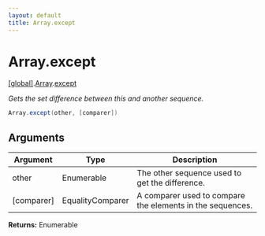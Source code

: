 ```yaml
---
layout: default
title: Array.except
---
```


# Array.except

[\[global\]]({{site.baseurl}}/docs/).[Array]({{site.baseurl}}/docs/Array/).[except]({{site.baseurl}}/docs/Array/except/)

_Gets the set difference between this and another sequence._

```cs
Array.except(other, [comparer])
```

## Arguments

<table>
  <col width="15%">
  <col width="15%">
  <thead>
    <tr>
      <th>Argument</th>
      <th>Type</th>
      <th>Description</th>
    </tr>
  </thead>
  <tbody>
    <tr>
      <td>other</td>
      <td>Enumerable</td>
      <td>The other sequence used to get the difference.</td>
    </tr>
    <tr>
      <td>[comparer]</td>
      <td>EqualityComparer</td>
      <td>A comparer used to compare the elements in the sequences.</td>
    </tr>
  </tbody>
</table>

**Returns:** Enumerable
